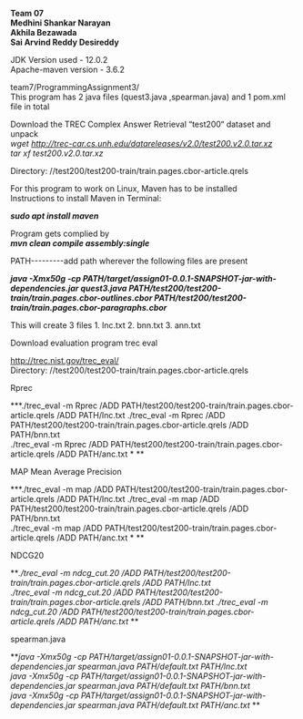 **Team 07  
Medhini Shankar Narayan  
Akhila Bezawada  
Sai Arvind Reddy Desireddy**  


JDK Version used - 12.0.2  
Apache-maven version - 3.6.2  

team7/ProgrammingAssignment3/  
This program has 2 java files (quest3.java ,spearman.java) and 1 pom.xml file in total   


Download the TREC Complex Answer Retrieval “test200“ dataset and unpack  
*wget http://trec-car.cs.unh.edu/datareleases/v2.0/test200.v2.0.tar.xz  
tar xf test200.v2.0.tar.xz*  

Directory: //test200/test200-train/train.pages.cbor-article.qrels

For this program to work on Linux, Maven has to be installed  
Instructions to install Maven in Terminal:

***sudo apt install maven***

Program gets complied by  
***mvn clean compile assembly:single***

PATH---------add path wherever the following files are present

***java -Xmx50g -cp PATH/target/assign01-0.0.1-SNAPSHOT-jar-with-dependencies.jar quest3.java PATH/test200/test200-train/train.pages.cbor-outlines.cbor PATH/test200/test200-train/train.pages.cbor-paragraphs.cbor***


This will create 3 files 1. lnc.txt 2. bnn.txt 3. ann.txt



Download evaluation program trec eval 

http://trec.nist.gov/trec_eval/  
Directory: //test200/test200-train/train.pages.cbor-article.qrels

Rprec

***./trec_eval -m Rprec /ADD PATH/test200/test200-train/train.pages.cbor-article.qrels /ADD PATH/lnc.txt 
./trec_eval -m Rprec /ADD PATH/test200/test200-train/train.pages.cbor-article.qrels /ADD PATH/bnn.txt   
./trec_eval -m Rprec /ADD PATH/test200/test200-train/train.pages.cbor-article.qrels /ADD PATH/anc.txt *  **



MAP Mean Average Precision

***./trec_eval -m map /ADD PATH/test200/test200-train/train.pages.cbor-article.qrels /ADD PATH/lnc.txt 
./trec_eval -m map /ADD PATH/test200/test200-train/train.pages.cbor-article.qrels /ADD PATH/bnn.txt   
./trec_eval -m map /ADD PATH/test200/test200-train/train.pages.cbor-article.qrels /ADD PATH/anc.txt *  **



NDCG20

***./trec_eval -m ndcg_cut.20 /ADD PATH/test200/test200-train/train.pages.cbor-article.qrels /ADD PATH/lnc.txt   
./trec_eval -m ndcg_cut.20 /ADD PATH/test200/test200-train/train.pages.cbor-article.qrels /ADD PATH/bnn.txt 
./trec_eval -m ndcg_cut.20 /ADD PATH/test200/test200-train/train.pages.cbor-article.qrels /ADD PATH/anc.txt*  **



spearman.java

***java -Xmx50g -cp PATH/target/assign01-0.0.1-SNAPSHOT-jar-with-dependencies.jar spearman.java PATH/default.txt PATH/lnc.txt  
java -Xmx50g -cp PATH/target/assign01-0.0.1-SNAPSHOT-jar-with-dependencies.jar spearman.java PATH/default.txt PATH/bnn.txt  
java -Xmx50g -cp PATH/target/assign01-0.0.1-SNAPSHOT-jar-with-dependencies.jar spearman.java PATH/default.txt PATH/anc.txt*  **







